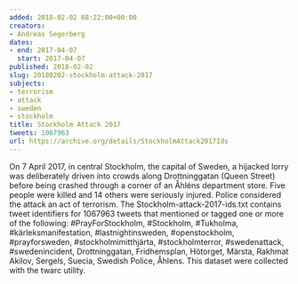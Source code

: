 ```yaml
---
added: 2018-02-02 08:22:00+00:00
creators:
- Andreas Segerberg
dates:
- end: 2017-04-07
  start: 2017-04-07
published: 2018-02-02
slug: 20180202-stockholm-attack-2017
subjects:
- terrorism
- attack
- sweden
- stockholm
title: Stockholm Attack 2017
tweets: 1067963
url: https://archive.org/details/StockholmAttack2017Ids
---
```


On 7 April 2017, in central Stockholm, the capital of Sweden, a hijacked lorry was deliberately driven into crowds along Drottninggatan (Queen Street) before being crashed through a corner of an Åhléns department store. Five people were killed and 14 others were seriously injured. Police considered the attack an act of terrorism. The Stockholm-attack-2017-ids.txt contains tweet identifiers for 1067963 tweets that mentioned or tagged one or more of the following: #PrayForStockholm, #Stockholm, #Tukholma, #kärleksmanifestation, #lastnightinsweden, #openstockholm, #prayforsweden, #stockholmimitthjärta, #stockholmterror, #swedenattack, #swedenincident, Drottninggatan, Fridhemsplan, Hötorget, Märsta, Rakhmat Akilov, Sergels, Suecia, Swedish Police, Åhlens. This dataset were collected with the twarc utility.
